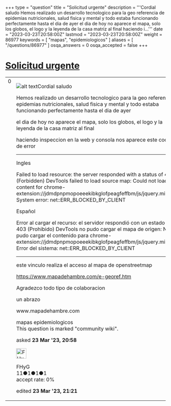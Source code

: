 +++
type = "question"
title = "Solicitud urgente"
description = '''Cordial saludo Hemos realizado un desarrollo tecnologico para la geo referencia de epidemias nutricionales, salud fisica y mental y todo estaba funcionando perfectamente hasta el dia de ayer el dia de hoy no aparece el mapa, solo los globos, el logo y la leyenda de la casa matriz al final haciendo i...'''
date = "2023-03-23T20:58:00Z"
lastmod = "2023-03-23T20:58:00Z"
weight = 86977
keywords = [ "mapas", "epidemiologicos" ]
aliases = [ "/questions/86977" ]
osqa_answers = 0
osqa_accepted = false
+++

<div class="headNormal">

# [Solicitud urgente](/questions/86977/solicitud-urgente)

</div>

<div id="main-body">

<div id="askform">

<table id="question-table" style="width:100%;">
<colgroup>
<col style="width: 50%" />
<col style="width: 50%" />
</colgroup>
<tbody>
<tr>
<td style="width: 30px; vertical-align: top"><div class="vote-buttons">
<span id="post-86977-upvote" class="ajax-command post-vote up" rel="nofollow" title="I like this post (click again to cancel)"> </span>
<div id="post-86977-score" class="post-score" title="current number of votes">
0
</div>
<span id="post-86977-downvote" class="ajax-command post-vote down" rel="nofollow" title="I dont like this post (click again to cancel)"> </span> <span id="favorite-mark" class="ajax-command favorite-mark" rel="nofollow" title="mark/unmark this question as favorite (click again to cancel)"> </span>
<div id="favorite-count" class="favorite-count">
&#10;</div>
</div></td>
<td><div id="item-right">
<div class="question-body">
<p><img src="/upfiles/mapa-error_0pWyUFb.png" alt="alt text" />Cordial saludo</p>
<p>Hemos realizado un desarrollo tecnologico para la geo referencia de epidemias nutricionales, salud fisica y mental y todo estaba funcionando perfectamente hasta el dia de ayer</p>
<p>el dia de hoy no aparece el mapa, solo los globos, el logo y la leyenda de la casa matriz al final</p>
<p>haciendo inspeccion en la web y consola nos aparece este codigo de error</p>
<hr />
<p>Ingles</p>
<p>Failed to load resource: the server responded with a status of 403 (Forbidden) DevTools failed to load source map: Could not load content for chrome-<span>extension://jdmdpnpmopoeeekibkglofpeagfeffbm/js/jquery.min.map:</span> System error: net::ERR_BLOCKED_BY_CLIENT</p>
<p>Español</p>
<p>Error al cargar el recurso: el servidor respondió con un estado de 403 (Prohibido) DevTools no pudo cargar el mapa de origen: No se pudo cargar el contenido para chrome-<span>extension://jdmdpnpmopoeeekibkglofpeagfeffbm/js/jquery.min.map:</span> Error del sistema: net::ERR_BLOCKED_BY_CLIENT</p>
<hr />
<p>este vinculo realiza el acceso al mapa de openstreetmap</p>
<p><a href="https://www.mapadehambre.com/e-georef.htm">https://www.mapadehambre.com/e-georef.htm</a></p>
<p>Agradezco todo tipo de colaboracion</p>
<p>un abrazo</p>
<p>www.mapadehambre.com</p>
</div>
<div id="question-tags" class="tags-container tags">
<span class="post-tag tag-link-mapas" rel="tag" title="see questions tagged &#39;mapas&#39;">mapas</span> <span class="post-tag tag-link-epidemiologicos" rel="tag" title="see questions tagged &#39;epidemiologicos&#39;">epidemiologicos</span>
</div>
<div id="question-controls" class="post-controls">
<div class="community-wiki">
This question is marked "community wiki".
</div>
</div>
<div class="post-update-info-container">
<div class="post-update-info post-update-info-user">
<p>asked <strong>23 Mar '23, 20:58</strong></p>
<img src="https://secure.gravatar.com/avatar/ddf3b92d23286efaf96a006b5aea2bfa?s=32&amp;d=identicon&amp;r=g" class="gravatar" width="32" height="32" alt="FHyG&#39;s gravatar image" />
<p><span>FHyG</span><br />
<span class="score" title="11 reputation points">11</span><span title="1 badges"><span class="badge1">●</span><span class="badgecount">1</span></span><span title="1 badges"><span class="silver">●</span><span class="badgecount">1</span></span><span title="1 badges"><span class="bronze">●</span><span class="badgecount">1</span></span><br />
<span class="accept_rate" title="Rate of the user&#39;s accepted answers">accept rate:</span> <span title="FHyG has no accepted answers">0%</span></p>
</img>
</div>
<div class="post-update-info post-update-info-edited">
<p><span> edited <strong>23 Mar '23, 21:21</strong> </span></p>
</div>
</div>
<div id="comments-container-86977" class="comments-container">
&#10;</div>
<div id="comment-tools-86977" class="comment-tools">
&#10;</div>
<div class="clear">
&#10;</div>
<div id="comment-86977-form-container" class="comment-form-container">
&#10;</div>
<div class="clear">
&#10;</div>
</div></td>
</tr>
</tbody>
</table>

</div>

</div>

